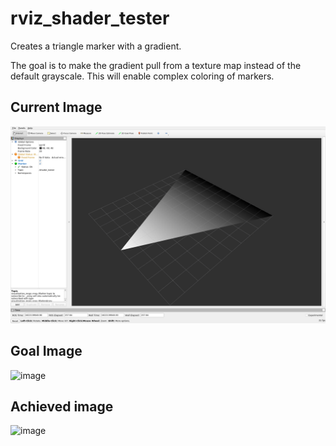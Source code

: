 # rviz_shader_tester
Creates a triangle marker with a gradient.

The goal is to make the gradient pull from a texture map instead of the default grayscale. This 
will enable complex coloring of markers.

## Current Image
![alt text](images/example.png)

## Goal Image
![image](https://user-images.githubusercontent.com/11024792/119878911-8ac3bc00-bedf-11eb-865d-a6dc6594a136.png)

## Achieved image
![image](https://user-images.githubusercontent.com/11024792/123488677-3dfa0080-d5c5-11eb-9e42-4f3fd3fe2934.png)
